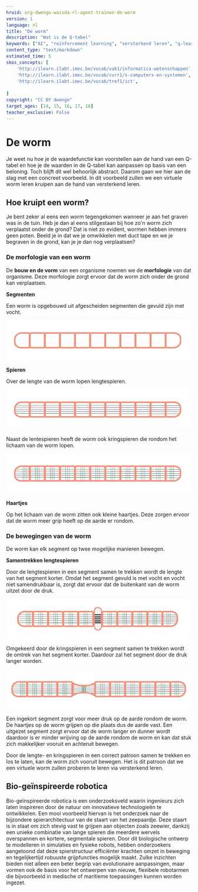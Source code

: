 ```yaml
---
hruid: org-dwengo-waisda-rl-agent-trainen-de-worm
version: 1
language: nl
title: "De worm"
description: "Wat is de Q-tabel"
keywords: ["AI", "reïnforcement learning", "versterkend leren", "q-learning", "q-tabel"]
content_type: "text/markdown"
estimated_time: 5
skos_concepts: [
    'http://ilearn.ilabt.imec.be/vocab/vak1/informatica-wetenschappen', 
    'http://ilearn.ilabt.imec.be/vocab/curr1/s-computers-en-systemen',
    'http://ilearn.ilabt.imec.be/vocab/tref1/ict',

]
copyright: "CC BY dwengo"
target_ages: [14, 15, 16, 17, 18]
teacher_exclusive: False
---
```


# De worm

Je weet nu hoe je de waardefunctie kan voorstellen aan de hand van een Q-tabel en hoe je de waarden in de Q-tabel kan aanpassen op basis van een beloning. Toch blijft dit wel behoorlijk abstract. Daarom gaan we hier aan de slag met een concreet voorbeeld. In dit voorbeeld zullen we een virtuele worm leren kruipen aan de hand van versterkend leren. 

## Hoe kruipt een worm?

Je bent zeker al eens een worm tegengekomen wanneer je aan het graven was in de tuin. Heb je dan al eens stilgestaan bij hoe zo'n worm zich verplaatst onder de grond? Dat is niet zo evident, wormen hebben immers geen poten. Beeld je in dat we je omwikkelen met duct tape en we je begraven in de grond, kan je je dan nog verplaatsen?

### De morfologie van een worm

De **bouw en de vorm** van een organisme noemen we de **morfologie** van dat organisme. Deze morfologie zorgt ervoor dat de worm zich onder de grond kan verplaatsen. 

**Segmenten**

Een worm is opgebouwd uit afgescheiden segmenten die gevuld zijn met vocht.

![Segmenten van de worm](img/worm_base.png)

**Spieren**

Over de lengte van de worm lopen lengtespieren.

![Lengtespieren van de worm](img/worm_long_muscles.png)

Naast de lentespieren heeft de worm ook kringspieren die rondom het lichaam van de worm lopen.

![Kringspieren van de worm](img/worm_long_and_short_muscles.png)


**Haartjes**

Op het lichaam van de worm zitten ook kleine haartjes. Deze zorgen ervoor dat de worm meer grip heeft op de aarde er rondom.

### De bewegingen van de worm

De worm kan elk segment op twee mogelijke manieren bewegen.

**Samentrekken lengtespieren**

Door de lengtespieren in een segment samen te trekken wordt de lengte van het segment korter. Omdat het segment gevuld is met vocht en vocht niet samendrukbaar is, zorgt dat ervoor dat de buitenkant van de worm uitzet door de druk.

![Inkorten van een segment.](img/worm_contracted.png)

Omgekeerd door de kringspieren in een segment samen te trekken wordt de omtrek van het segment korter. Daardoor zal het segment door de druk langer worden.

![Uitzetten van een segment](img/worm_expanded_segment.png)

Een ingekort segment zorgt voor meer druk op de aarde rondom de worm. De haartjes op de worm grijpen op die plaats dus de aarde vast. Een uitgezet segment zorgt ervoor dat de worm langer en dunner wordt daardoor is er minder wrijving op de aarde rondom de worm en kan dat stuk zich makkelijker vooruit en achteruit bewegen.

Door de lengte- en kringspieren in een correct patroon samen te trekken en los te laten, kan de worm zich vooruit bewegen. Het is dit patroon dat we een virtuele worm zullen proberen te leren via versterkend leren.

<div class="dwengo-content sideinfo">
<h2 class="title">Bio-geïnspireerde robotica</h2>
<div class="content">
Bio-geïnspireerde robotica is een onderzoeksveld waarin ingenieurs zich laten inspireren door de natuur om innovatieve technologieën te ontwikkelen. Een mooi voorbeeld hiervan is het onderzoek naar de bijzondere spierarchitectuur van de staart van het zeepaardje. Deze staart is in staat om zich stevig vast te grijpen aan objecten zoals zeewier, dankzij een unieke combinatie van lange spieren die meerdere wervels overspannen en kortere, segmentale spieren. Door dit biologische ontwerp te modelleren in simulaties en fysieke robots, hebben onderzoekers aangetoond dat deze spierstructuur efficiënter krachten omzet in beweging en tegelijkertijd robuuste grijpfuncties mogelijk maakt. Zulke inzichten bieden niet alleen een beter begrip van evolutionaire aanpassingen, maar vormen ook de basis voor het ontwerpen van nieuwe, flexibele robotarmen die bijvoorbeeld in medische of maritieme toepassingen kunnen worden ingezet.
</div>
</div>